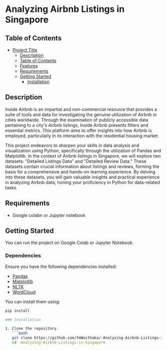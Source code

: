 # Analyzing Airbnb Listings in Singapore


## Table of Contents
- [Project Title](#analyzing-airbnb-listings-in-singapore)
  - [Description](#description)
  - [Table of Contents](#table-of-contents)
  - [Features](#features)
  - [Requirements](#requirements)
  - [Getting Started](#getting-started)
    - [Installation](#installation)

## Description

Inside Airbnb is an impartial and non-commercial resource that provides a suite of tools and data for investigating the genuine utilization of Airbnb in cities worldwide. Through the examination of publicly accessible data pertaining to a city's Airbnb listings, Inside Airbnb presents filters and essential metrics. This platform aims to offer insights into how Airbnb is employed, particularly in its interaction with the residential housing market.

This project endeavors to sharpen your skills in data analysis and visualization using Python, specifically through the utilization of Pandas and Matplotlib. In the context of Airbnb listings in Singapore, we will explore two datasets: "Detailed Listings Data" and "Detailed Review Data." These datasets contain crucial information about listings and reviews, forming the basis for a comprehensive and hands-on learning experience. By delving into these datasets, you will gain valuable insights and practical experience in analyzing Airbnb data, honing your proficiency in Python for data-related tasks.


## Requirements

- Google colabn or Jupyter notebook

## Getting Started

You can run the project on Google Colab or Jupyter Notebook.

### Dependencies

Ensure you have the following dependencies installed:

- [Pandas](https://pandas.pydata.org/)
- [Matplotlib](https://matplotlib.org/)
- [NLTK](https://www.nltk.org/)
- [WordCloud](https://pypi.org/project/wordcloud/)

You can install them using:
```bash
pip install 

### Installation

1. Clone the repository.
   ```bash
   git clone https://github.com/fmWaithaka/-Analyzing-Airbnb-Listings-in-Singapore
   cd -Analyzing-Airbnb-Listings-in-Singapore

